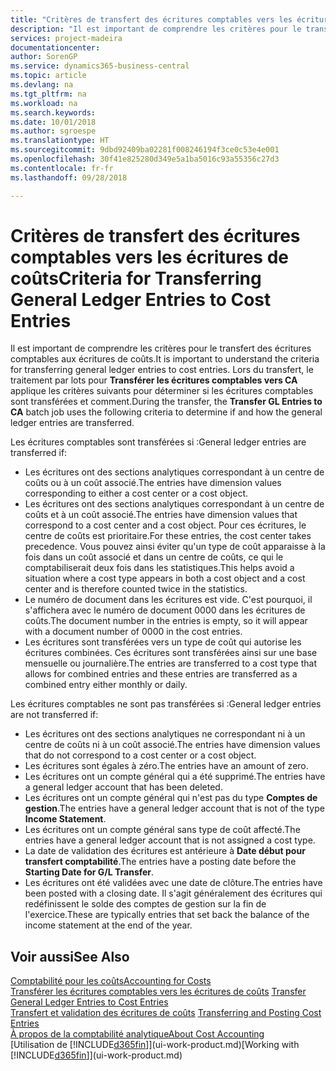 ```yaml
---
title: "Critères de transfert des écritures comptables vers les écritures de coûts | Microsoft Docs"
description: "Il est important de comprendre les critères pour le transfert des écritures comptables aux écritures de coûts. Lors du transfert, le traitement par lots pour **Transférer les écritures comptables vers CA** applique les critères suivants pour déterminer si les écritures comptables sont transférées et comment."
services: project-madeira
documentationcenter: 
author: SorenGP
ms.service: dynamics365-business-central
ms.topic: article
ms.devlang: na
ms.tgt_pltfrm: na
ms.workload: na
ms.search.keywords: 
ms.date: 10/01/2018
ms.author: sgroespe
ms.translationtype: HT
ms.sourcegitcommit: 9dbd92409ba02281f008246194f3ce0c53e4e001
ms.openlocfilehash: 30f41e825280d349e5a1ba5016c93a55356c27d3
ms.contentlocale: fr-fr
ms.lasthandoff: 09/28/2018

---
```

# <a name="criteria-for-transferring-general-ledger-entries-to-cost-entries"></a><span data-ttu-id="1c29b-104">Critères de transfert des écritures comptables vers les écritures de coûts</span><span class="sxs-lookup"><span data-stu-id="1c29b-104">Criteria for Transferring General Ledger Entries to Cost Entries</span></span>
<span data-ttu-id="1c29b-105">Il est important de comprendre les critères pour le transfert des écritures comptables aux écritures de coûts.</span><span class="sxs-lookup"><span data-stu-id="1c29b-105">It is important to understand the criteria for transferring general ledger entries to cost entries.</span></span> <span data-ttu-id="1c29b-106">Lors du transfert, le traitement par lots pour **Transférer les écritures comptables vers CA** applique les critères suivants pour déterminer si les écritures comptables sont transférées et comment.</span><span class="sxs-lookup"><span data-stu-id="1c29b-106">During the transfer, the **Transfer GL Entries to CA** batch job uses the following criteria to determine if and how the general ledger entries are transferred.</span></span>  

<span data-ttu-id="1c29b-107">Les écritures comptables sont transférées si :</span><span class="sxs-lookup"><span data-stu-id="1c29b-107">General ledger entries are transferred if:</span></span>  

-   <span data-ttu-id="1c29b-108">Les écritures ont des sections analytiques correspondant à un centre de coûts ou à un coût associé.</span><span class="sxs-lookup"><span data-stu-id="1c29b-108">The entries have dimension values corresponding to either a cost center or a cost object.</span></span>  
-   <span data-ttu-id="1c29b-109">Les écritures ont des sections analytiques correspondant à un centre de coûts et à un coût associé.</span><span class="sxs-lookup"><span data-stu-id="1c29b-109">The entries have dimension values that correspond to a cost center and a cost object.</span></span> <span data-ttu-id="1c29b-110">Pour ces écritures, le centre de coûts est prioritaire.</span><span class="sxs-lookup"><span data-stu-id="1c29b-110">For these entries, the cost center takes precedence.</span></span> <span data-ttu-id="1c29b-111">Vous pouvez ainsi éviter qu'un type de coût apparaisse à la fois dans un coût associé et dans un centre de coûts, ce qui le comptabiliserait deux fois dans les statistiques.</span><span class="sxs-lookup"><span data-stu-id="1c29b-111">This helps avoid a situation where a cost type appears in both a cost object and a cost center and is therefore counted twice in the statistics.</span></span>  
-   <span data-ttu-id="1c29b-112">Le numéro de document dans les écritures est vide. C'est pourquoi, il s'affichera avec le numéro de document 0000 dans les écritures de coûts.</span><span class="sxs-lookup"><span data-stu-id="1c29b-112">The document number in the entries is empty, so it will appear with a document number of 0000 in the cost entries.</span></span>  
-   <span data-ttu-id="1c29b-113">Les écritures sont transférées vers un type de coût qui autorise les écritures combinées. Ces écritures sont transférées ainsi sur une base mensuelle ou journalière.</span><span class="sxs-lookup"><span data-stu-id="1c29b-113">The entries are transferred to a cost type that allows for combined entries and these entries are transferred as a combined entry either monthly or daily.</span></span>  

<span data-ttu-id="1c29b-114">Les écritures comptables ne sont pas transférées si :</span><span class="sxs-lookup"><span data-stu-id="1c29b-114">General ledger entries are not transferred if:</span></span>  

-   <span data-ttu-id="1c29b-115">Les écritures ont des sections analytiques ne correspondant ni à un centre de coûts ni à un coût associé.</span><span class="sxs-lookup"><span data-stu-id="1c29b-115">The entries have dimension values that do not correspond to a cost center or a cost object.</span></span>  
-   <span data-ttu-id="1c29b-116">Les écritures sont égales à zéro.</span><span class="sxs-lookup"><span data-stu-id="1c29b-116">The entries have an amount of zero.</span></span>  
-   <span data-ttu-id="1c29b-117">Les écritures ont un compte général qui a été supprimé.</span><span class="sxs-lookup"><span data-stu-id="1c29b-117">The entries have a general ledger account that has been deleted.</span></span>  
-   <span data-ttu-id="1c29b-118">Les écritures ont un compte général qui n'est pas du type **Comptes de gestion**.</span><span class="sxs-lookup"><span data-stu-id="1c29b-118">The entries have a general ledger account that is not of the type **Income Statement**.</span></span>  
-   <span data-ttu-id="1c29b-119">Les écritures ont un compte général sans type de coût affecté.</span><span class="sxs-lookup"><span data-stu-id="1c29b-119">The entries have a general ledger account that is not assigned a cost type.</span></span>  
-   <span data-ttu-id="1c29b-120">La date de validation des écritures est antérieure à **Date début pour transfert comptabilité**.</span><span class="sxs-lookup"><span data-stu-id="1c29b-120">The entries have a posting date before the **Starting Date for G/L Transfer**.</span></span>  
-   <span data-ttu-id="1c29b-121">Les écritures ont été validées avec une date de clôture.</span><span class="sxs-lookup"><span data-stu-id="1c29b-121">The entries have been posted with a closing date.</span></span> <span data-ttu-id="1c29b-122">Il s'agit généralement des écritures qui redéfinissent le solde des comptes de gestion sur la fin de l'exercice.</span><span class="sxs-lookup"><span data-stu-id="1c29b-122">These are typically entries that set back the balance of the income statement at the end of the year.</span></span>  

## <a name="see-also"></a><span data-ttu-id="1c29b-123">Voir aussi</span><span class="sxs-lookup"><span data-stu-id="1c29b-123">See Also</span></span>  
[<span data-ttu-id="1c29b-124">Comptabilité pour les coûts</span><span class="sxs-lookup"><span data-stu-id="1c29b-124">Accounting for Costs</span></span>](finance-manage-cost-accounting.md)  
 <span data-ttu-id="1c29b-125">[Transférer les écritures comptables vers les écritures de coûts](finance-how-to-transfer-general-ledger-entries-to-cost-entries.md) </span><span class="sxs-lookup"><span data-stu-id="1c29b-125">[Transfer General Ledger Entries to Cost Entries](finance-how-to-transfer-general-ledger-entries-to-cost-entries.md) </span></span>  
 <span data-ttu-id="1c29b-126">[Transfert et validation des écritures de coûts](finance-transfer-and-post-cost-entries.md) </span><span class="sxs-lookup"><span data-stu-id="1c29b-126">[Transferring and Posting Cost Entries](finance-transfer-and-post-cost-entries.md) </span></span>  
 [<span data-ttu-id="1c29b-127">À propos de la comptabilité analytique</span><span class="sxs-lookup"><span data-stu-id="1c29b-127">About Cost Accounting</span></span>](finance-about-cost-accounting.md)  
 <span data-ttu-id="1c29b-128">[Utilisation de [!INCLUDE[d365fin](includes/d365fin_md.md)]](ui-work-product.md)</span><span class="sxs-lookup"><span data-stu-id="1c29b-128">[Working with [!INCLUDE[d365fin](includes/d365fin_md.md)]](ui-work-product.md)</span></span>

